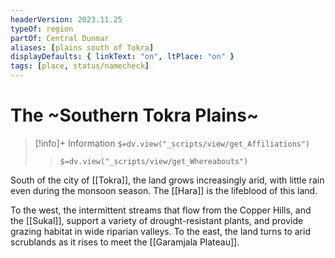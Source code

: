 ```yaml
---
headerVersion: 2023.11.25
typeOf: region
partOf: Central Dunmar
aliases: [plains south of Tokra]
displayDefaults: { linkText: "on", ltPlace: "on" }
tags: [place, status/namecheck]
---
```

# The ~Southern Tokra Plains~
>[!info]+ Information
> `$=dv.view("_scripts/view/get_Affiliations")`
>> `$=dv.view("_scripts/view/get_Whereabouts")`

South of the city of [[Tokra]], the land grows increasingly arid, with little rain even during the monsoon season. The [[Hara]] is the lifeblood of this land. 

To the west, the intermittent streams that flow from the Copper Hills, and the [[Sukal]], support a variety of drought-resistant plants, and provide grazing habitat in wide riparian valleys. To the east, the land turns to arid scrublands as it rises to meet the [[Garamjala Plateau]]. 